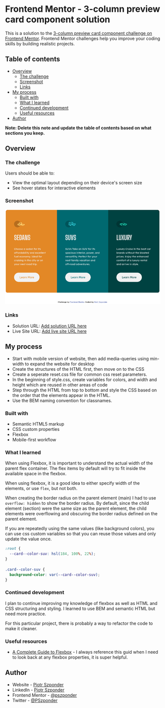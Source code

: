 # Frontend Mentor - 3-column preview card component solution

This is a solution to the [3-column preview card component challenge on Frontend Mentor](https://www.frontendmentor.io/challenges/3column-preview-card-component-pH92eAR2-). Frontend Mentor challenges help you improve your coding skills by building realistic projects.

## Table of contents

- [Overview](#overview)
  - [The challenge](#the-challenge)
  - [Screenshot](#screenshot)
  - [Links](#links)
- [My process](#my-process)
  - [Built with](#built-with)
  - [What I learned](#what-i-learned)
  - [Continued development](#continued-development)
  - [Useful resources](#useful-resources)
- [Author](#author)

**Note: Delete this note and update the table of contents based on what sections you keep.**

## Overview

### The challenge

Users should be able to:

- View the optimal layout depending on their device's screen size
- See hover states for interactive elements

### Screenshot

![Screenshot of Completed Project](./documentation/completed-project.png)

### Links

- Solution URL: [Add solution URL here](https://your-solution-url.com)
- Live Site URL: [Add live site URL here](https://your-live-site-url.com)

## My process

- Start with mobile version of website, then add media-queries using min-width to expand the website for desktop
- Create the structures of the HTML first, then move on to the CSS
- Create a seperate reset.css file for common css reset parameters.
- In the beginning of style.css, create variables for colors, and width and height which are reused in other areas of code
- Step through the HTML from top to bottom and style the CSS based on the order that the elements appear in the HTML.
- Use the BEM naming convention for classnames.

### Built with

- Semantic HTML5 markup
- CSS custom properties
- Flexbox
- Mobile-first workflow

### What I learned

When using Flexbox, it is important to understand the actual width of the parent flex container. The flex items by default will try to fit inside the available space in the flexbox.

When using flexbox, it is a good idea to either specify width of the elements, or use `flex`, but not both.

When creating the border radius on the parent element (main) I had to use `overflow: hidden` to show the border radius. By default, since the child element (section) were the same size as the parent element, the child elements were overflowing and obscuring the border radius defined on the parent element.

If you are repeatedly using the same values (like background colors), you can use css custom variables so that you can reuse those values and only update the value once.

```css
:root {
  --card--color-suv: hsl(184, 100%, 22%);
}

.card--color-suv {
  background-color: var(--card--color-suv);
}
```

### Continued development

I plan to continue improving my knowledge of flexbox as well as HTML and CSS structuring and styling. I learned to use BEM and semantic HTML but need more practice.

For this particular project, there is probably a way to refactor the code to make it cleaner.

### Useful resources

- [A Complete Guide to Flexbox](https://css-tricks.com/snippets/css/a-guide-to-flexbox/) - I always reference this guid when I need to look back at any flexbox properties, it is super helpful.

## Author

- Website - [Piotr Szponder](https://github.com/pszponder)
- LinkedIn - [Piotr Szponder](https://www.linkedin.com/in/piotrszponder/)
- Frontend Mentor - [@pszponder](https://www.frontendmentor.io/profile/pszponder)
- Twitter - [@PSzponder](https://twitter.com/PSzponder)

```

```
